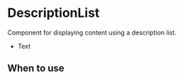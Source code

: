 # DescriptionList

Component for displaying content using a description list.

- Text

## When to use


